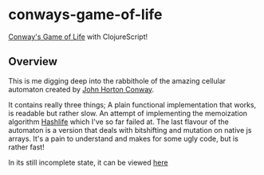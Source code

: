# conways-game-of-life

[Conway's Game of Life](https://en.wikipedia.org/wiki/Conway%27s_Game_of_Life) with ClojureScript!

## Overview

This is me digging deep into the rabbithole of the amazing cellular automaton created by [John Horton Conway](https://en.wikipedia.org/wiki/John_Horton_Conway).

It contains really three things; A plain functional implementation that works, is readable but rather slow. An attempt of implementing the 
memoization algorithm [Hashlife](https://en.wikipedia.org/wiki/Hashlife) which I've so far failed at. The last flavour of the automaton is a 
version that deals with bitshifting and mutation on native js arrays. It's a pain to understand and makes for some ugly code, but is rather fast!

In its still incomplete state, it can be viewed [here](https://gol.erkanp.dev/)
